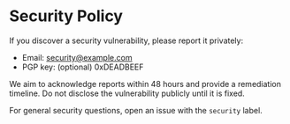 # Security Policy

If you discover a security vulnerability, please report it privately:

- Email: security@example.com
- PGP key: (optional) 0xDEADBEEF

We aim to acknowledge reports within 48 hours and provide a remediation timeline. Do not disclose the vulnerability publicly until it is fixed.

For general security questions, open an issue with the `security` label.